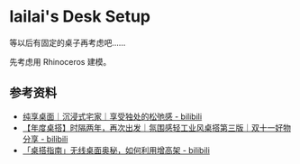 # lailai's Desk Setup

等以后有固定的桌子再考虑吧……  

先考虑用 Rhinoceros 建模。

## 参考资料

- [纯享桌面｜沉浸式宅家｜享受独处的松弛感 - bilibili](https://www.bilibili.com/video/BV1u14y1m7km)
- [【年度桌搭】时隔两年，再次出发｜氛围感轻工业风桌搭第三版｜双十一好物分享 - bilibili](https://www.bilibili.com/video/BV1MGyNYjEBG)
- [「桌搭指南」无线桌面奥秘，如何利用增高架 - bilibili](https://www.bilibili.com/video/BV1KXk3YxE8Q)
